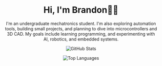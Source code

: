 <h1 align="center"> Hi, I'm Brandon👋🏾</h1>
<p align="center">
  I'm an undergraduate mechatronics student. 
I'm also exploring automation tools, building small projects, and planning to dive into microcontrollers and 3D CAD.  
My goals include learning programming, and experimenting with AI, robotics, and embedded systems.

</p>
<p align="center">
  <img src="https://github-readme-stats.vercel.app/api?username=brandonpilane&show_icons=true&hide_border=true&title_color=fca311&icon_color=fca311&border_radius=10&bg_color=000000&text_color=d0f4de" alt="GitHub Stats" />
</p>
<!-- <p align="center">
  <img src="https://github-readme-streak-stats.herokuapp.com/?user=brandonpilane&title_color=fca311&hide_border=true&icon_color=fca311&border_radius=10&background=000000&theme=highcontrast" alt="GitHub Streak" />
</p> -->
<p align="center">
  <img src="https://github-readme-stats.vercel.app/api/top-langs?username=brandonpilane&show_icons=true&locale=en&layout=compact&title_color=fca311&hide_border=true&icon_color=fca311&border_radius=10&bg_color=000000&text_color=d0f4de&hide=html,css" alt="Top Languages" />
</p>
